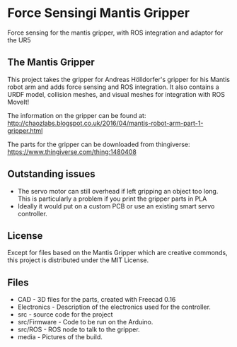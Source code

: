 # Force Sensingi Mantis Gripper
Force sensing for the mantis gripper, with ROS integration and adaptor for the UR5

## The Mantis Gripper

This project takes the gripper for Andreas Hölldorfer's gripper for his Mantis robot arm and adds force sensing and ROS integration. It also contains a URDF model, collision meshes, and visual meshes for integration with ROS MoveIt! 

The information on the gripper can be found at: http://chaozlabs.blogspot.co.uk/2016/04/mantis-robot-arm-part-1-gripper.html

The parts for the gripper can be downloaded from thingiverse: https://www.thingiverse.com/thing:1480408

## Outstanding issues

- The servo motor can still overhead if left gripping an object too long. This is particularly a problem if you print the gripper parts in PLA
- Ideally it would put on a custom PCB or use an existing smart servo controller.

## License

Except for files based on the Mantis Gripper which are creative commonds, 
this project is distributed under the MIT License.

## Files


- CAD - 3D files for the parts, created with Freecad 0.16
- Electronics - Description of the electronics used for the controller.
- src - source code for the project
- src/Firmware - Code to be run on the Arduino.
- src/ROS - ROS node to talk to the gripper.
- media - Pictures of the build.


  
 
